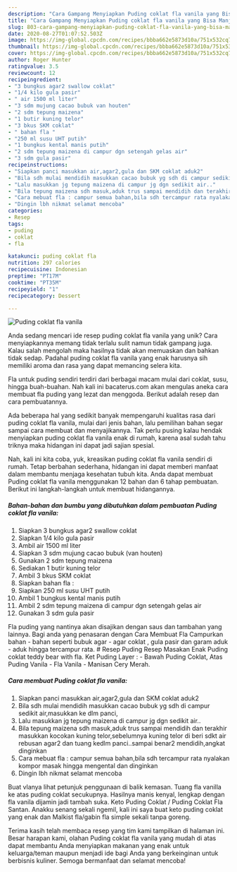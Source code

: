 ```yaml
---
description: "Cara Gampang Menyiapkan Puding coklat fla vanila yang Bisa Manjain Lidah"
title: "Cara Gampang Menyiapkan Puding coklat fla vanila yang Bisa Manjain Lidah"
slug: 803-cara-gampang-menyiapkan-puding-coklat-fla-vanila-yang-bisa-manjain-lidah
date: 2020-08-27T01:07:52.503Z
image: https://img-global.cpcdn.com/recipes/bbba662e5873d10a/751x532cq70/puding-coklat-fla-vanila-foto-resep-utama.jpg
thumbnail: https://img-global.cpcdn.com/recipes/bbba662e5873d10a/751x532cq70/puding-coklat-fla-vanila-foto-resep-utama.jpg
cover: https://img-global.cpcdn.com/recipes/bbba662e5873d10a/751x532cq70/puding-coklat-fla-vanila-foto-resep-utama.jpg
author: Roger Hunter
ratingvalue: 3.5
reviewcount: 12
recipeingredient:
- "3 bungkus agar2 swallow coklat"
- "1/4 kilo gula pasir"
- " air 1500 ml liter"
- "3 sdm mujung cacao bubuk van houten"
- "2 sdm tepung maizena"
- "1 butir kuning telor"
- "3 bkus SKM coklat"
- " bahan fla "
- "250 ml susu UHT putih"
- "1 bungkus kental manis putih"
- "2 sdm tepung maizena di campur dgn setengah gelas air"
- "3 sdm gula pasir"
recipeinstructions:
- "Siapkan panci masukkan air,agar2,gula dan SKM coklat aduk2"
- "Bila sdh mulai mendidih masukkan cacao bubuk yg sdh di campur sedikit air,masukkan ke dlm panci,"
- "Lalu masukkan jg tepung maizena di campur jg dgn sedikit air.."
- "Bila tepung maizena sdh masuk,aduk trus sampai mendidih dan terakhir masukkan kocokan kuning telor,sebelumnya kuning telor di beri sdkt air rebusan agar2 dan tuang kedlm panci..sampai benar2 mendidih,angkat dinginkan"
- "Cara mebuat fla : campur semua bahan,bila sdh tercampur rata nyalakan kompor masak hingga mengental dan dinginkan"
- "Dingin lbh nikmat selamat mencoba"
categories:
- Resep
tags:
- puding
- coklat
- fla

katakunci: puding coklat fla 
nutrition: 297 calories
recipecuisine: Indonesian
preptime: "PT17M"
cooktime: "PT35M"
recipeyield: "1"
recipecategory: Dessert

---
```



![Puding coklat fla vanila](https://img-global.cpcdn.com/recipes/bbba662e5873d10a/751x532cq70/puding-coklat-fla-vanila-foto-resep-utama.jpg)

Anda sedang mencari ide resep puding coklat fla vanila yang unik? Cara menyiapkannya memang tidak terlalu sulit namun tidak gampang juga. Kalau salah mengolah maka hasilnya tidak akan memuaskan dan bahkan tidak sedap. Padahal puding coklat fla vanila yang enak harusnya sih memiliki aroma dan rasa yang dapat memancing selera kita.

Fla untuk puding sendiri terdiri dari berbagai macam mulai dari coklat, susu, hingga buah-buahan. Nah kali ini bacaterus.com akan mengulas aneka cara membuat fla puding yang lezat dan menggoda. Berikut adalah resep dan cara pembuatannya.

Ada beberapa hal yang sedikit banyak mempengaruhi kualitas rasa dari puding coklat fla vanila, mulai dari jenis bahan, lalu pemilihan bahan segar sampai cara membuat dan menyajikannya. Tak perlu pusing kalau hendak menyiapkan puding coklat fla vanila enak di rumah, karena asal sudah tahu triknya maka hidangan ini dapat jadi sajian spesial.


Nah, kali ini kita coba, yuk, kreasikan puding coklat fla vanila sendiri di rumah. Tetap berbahan sederhana, hidangan ini dapat memberi manfaat dalam membantu menjaga kesehatan tubuh kita. Anda dapat membuat Puding coklat fla vanila menggunakan 12 bahan dan 6 tahap pembuatan. Berikut ini langkah-langkah untuk membuat hidangannya.

<!--inarticleads1-->

##### Bahan-bahan dan bumbu yang dibutuhkan dalam pembuatan Puding coklat fla vanila:

1. Siapkan 3 bungkus agar2 swallow coklat
1. Siapkan 1/4 kilo gula pasir
1. Ambil  air 1500 ml liter
1. Siapkan 3 sdm mujung cacao bubuk (van houten)
1. Gunakan 2 sdm tepung maizena
1. Sediakan 1 butir kuning telor
1. Ambil 3 bkus SKM coklat
1. Siapkan  bahan fla :
1. Siapkan 250 ml susu UHT putih
1. Ambil 1 bungkus kental manis putih
1. Ambil 2 sdm tepung maizena di campur dgn setengah gelas air
1. Gunakan 3 sdm gula pasir


Fla puding yang nantinya akan disajikan dengan saus dan tambahan yang lainnya. Bagi anda yang penasaran dengan Cara Membuat Fla Campurkan bahan - bahan seperti bubuk agar - agar coklat , gula pasir dan garam aduk - aduk hingga tercampur rata. # Resep Puding Resep Masakan Enak Puding coklat teddy bear with fla. Ket Puding Layer : - Bawah Puding Coklat, Atas Puding Vanila - Fla Vanila - Manisan Cery Merah. 

<!--inarticleads2-->

##### Cara membuat Puding coklat fla vanila:

1. Siapkan panci masukkan air,agar2,gula dan SKM coklat aduk2
1. Bila sdh mulai mendidih masukkan cacao bubuk yg sdh di campur sedikit air,masukkan ke dlm panci,
1. Lalu masukkan jg tepung maizena di campur jg dgn sedikit air..
1. Bila tepung maizena sdh masuk,aduk trus sampai mendidih dan terakhir masukkan kocokan kuning telor,sebelumnya kuning telor di beri sdkt air rebusan agar2 dan tuang kedlm panci..sampai benar2 mendidih,angkat dinginkan
1. Cara mebuat fla : campur semua bahan,bila sdh tercampur rata nyalakan kompor masak hingga mengental dan dinginkan
1. Dingin lbh nikmat selamat mencoba


Buat vlanya lihat petunjuk penggunaan di balik kemasan. Tuang fla vanilla ke atas puding coklat secukupnya. Hasilnya manis kenyal, lengkap dengan fla vanila dijamin jadi tambah suka. Keto Puding Coklat / Puding Coklat Fla Santan. Anakku senang sekali ngemil, kali ini saya buat keto puding coklat yang enak dan Malkist fla/gabin fla simple sekali tanpa goreng. 

Terima kasih telah membaca resep yang tim kami tampilkan di halaman ini. Besar harapan kami, olahan Puding coklat fla vanila yang mudah di atas dapat membantu Anda menyiapkan makanan yang enak untuk keluarga/teman maupun menjadi ide bagi Anda yang berkeinginan untuk berbisnis kuliner. Semoga bermanfaat dan selamat mencoba!
